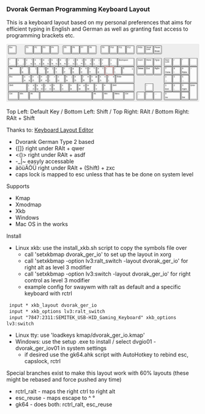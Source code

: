 ### Dvorak German Programming Keyboard Layout

This is a keyboard layout based on my personal preferences that aims for efficient typing in English and German as well as granting fast access to programming brackets etc.

![Layout Image](https://raw.githubusercontent.com/cinocode/dvorak_ger_io/master/img/layout.jpg)

Top Left: Default Key / Bottom Left: Shift / Top Right: RAlt / Bottom Right: RAlt + Shift

Thanks to: [Keyboard Layout Editor](http://www.keyboard-layout-editor.com)

- Dvorank German Type 2 based
- {[]} right under RAlt + qwer
- <()> right under RAlt + asdf
- -_|~ easyly accessable
- äöüÄÖÜ right under RAlt + (Shift) + zxc
- caps lock is mapped to esc unless that has te be done on system level

Supports
- Kmap
- Xmodmap
- Xkb
- Windows
- Mac OS in the works

Install
- Linux xkb: use the install_xkb.sh script to copy the symbols file over
  - call 'setxkbmap dvorak_ger_io' to set up the layout in xorg
  - call 'setxkbmap -option lv3:ralt_switch -layout dvorak_ger_io' for right alt as level 3 modifier
  - call 'setxkbmap -option lv3:switch -layout dvorak_ger_io' for right control as level 3 modifier
  - example config for swaywm with ralt as default and a specific keyboard with rctrl
```
 input * xkb_layout dvorak_ger_io
 input * xkb_options lv3:ralt_switch
 input "7847:2311:SEMITEK_USB-HID_Gaming_Keyboard" xkb_options lv3:switch
```
- Linux tty: use 'loadkeys kmap/dvorak_ger_io.kmap'
- Windows: use the setup .exe to install / select dvgio01 - dvorak_ger_iov01 in system settings
    - if desired use the gk64.ahk script with AutoHotkey to rebind esc, capslock, rctrl

Special branches exist to make this layout work with 60% layouts (these might be rebased and force pushed any time)
- rctrl_ralt - maps the right ctrl to right alt
- esc_reuse - maps escape to ^ °
- gk64 - does both: rctrl_ralt, esc_reuse

